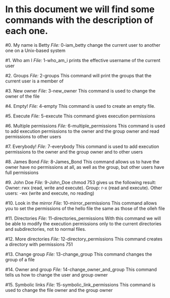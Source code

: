 # In this document we will find some commands with the description of each one.

#0. My name is Betty
*File:* 0-iam_betty
change the current user to another one on a Unix-based system

#1. Who am I
*File:* 1-who_am_i
prints the effective username of the current user

#2. Groups
*File:* 2-groups
This command will print the groups that the current user is a member of

#3. New owner
*File:* 3-new_owner
This command is used to change the owner of the file

#4. Empty!
*File:* 4-empty
This command is used to create an empty file.

#5. Execute
*File:* 5-execute
This command gives execution permissions

#6. Multiple permissions
*File:* 6-multiple_permissions
This command is used to add execution permissions to the owner and the group owner and read permissions to other users

#7. Everybody!
*File:*  7-everybody
This command is used to add execution permissions to the owner and the group owner and to other users

#8. James Bond
*File:* 8-James_Bond
This command allows us to have the owner have no permissions at all, as well as the group, but other users have full permissions

#9. John Doe
*File:* 9-John_Doe
chmod 753 gives us the following result:
Owner: rwx (read, write and execute).
Group: r-x (read and execute).
Other users: -wx (write and execute, no reading)

#10. Look in the mirror
*File:* 10-mirror_permissions
This command allows you to set the permissions of the hello file the same as those of the olleh file

#11. Directories
*File:* 11-directories_permissions
With this command we will be able to modify the execution permissions only to the current directories and subdirectories, not to normal files.

#12. More directories
*File:* 12-directory_permissions
This command creates a directory with permissions 751

#13. Change group
*File:* 13-change_group
This command changes the group of a file

#14. Owner and group
*File:* 14-change_owner_and_group
This command tells us how to change the user and group owner

#15. Symbolic links
*File:* 15-symbolic_link_permissions
This command is used to change the file owner and the group owner
